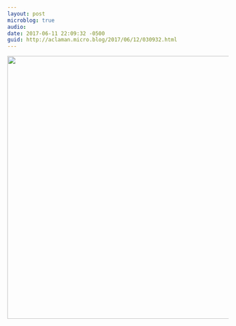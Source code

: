 ```yaml
---
layout: post
microblog: true
audio: 
date: 2017-06-11 22:09:32 -0500
guid: http://aclaman.micro.blog/2017/06/12/030932.html
---
```



<img src="http://micro.alexclaman.com/uploads/2018/bc12a1d493.jpg" width="600" height="600" />
